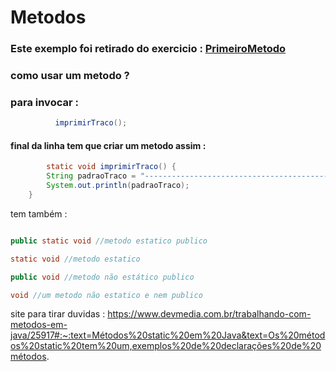 # Metodos
### Este exemplo foi retirado do exercicio : [PrimeiroMetodo](/)
### como usar um metodo ?
### para invocar :
~~~java
          imprimirTraco();
~~~
#### final da linha tem que criar um metodo assim :
~~~java
        static void imprimirTraco() {
        String padraoTraco = "------------------------------------------------";
        System.out.println(padraoTraco);
    }
~~~

tem também :
~~~java

public static void //metodo estatico publico 

static void //metodo estatico 

public void //metodo não estático publico 

void //um metodo não estatico e nem publico
~~~

site para tirar duvidas : https://www.devmedia.com.br/trabalhando-com-metodos-em-java/25917#:~:text=Métodos%20static%20em%20Java&text=Os%20métodos%20static%20tem%20um,exemplos%20de%20declarações%20de%20métodos.
